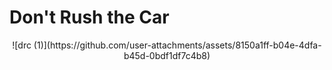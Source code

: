 # Don't Rush the Car

<div align="center">
![drc (1)](https://github.com/user-attachments/assets/8150a1ff-b04e-4dfa-b45d-0bdf1df7c4b8)
</div>
